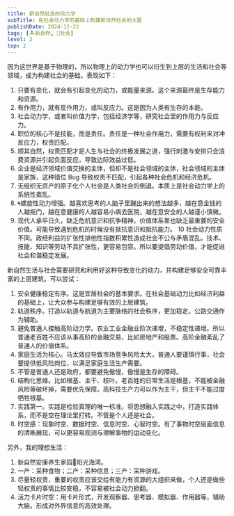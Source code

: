 ```yaml
---
title: 新自然社会的动力学
subTitle: 在社会动力学的基础上构建新自然社会的大厦
publishDate: 2024-12-22
tags: [🏝新自然, 👫社会]
level: 2
top: 2
---
```


因为这世界是基于物理的，所以物理上的动力学也可以衍生到上层的生活和社会等领域，成为构建社会的基础。表现如下：

1. 只要有变化，就会有引起变化的动力，或能量来源。这个来源最终是生存能力和资源。
2. 有作用力，就有反作用力，或叫反应力。这是因为人类有生存的本能。
3. 社会动力学，或者叫价值力学，包括经济学等，研究社会里的作用力与反应力。
4. 职位的核心不是技能，而是责任。责任是一种社会作用力，需要有权利来对冲反应力，权责匹配。
5. 顺其自然，权责匹配才是人生与社会的终极发展之道，强行刺激与安排只会浪费资源并引起负面反应，导致边际效益过低。
6. 企业是经济领域价值交换的主体，但却不是社会领域的主体，社会领域的主体是家族，这种错位 Bug 导致权责不匹配，引起各种社会危机和经济危机。
7. 无组织无资产的原子化个人社会是人类社会的倒退。本质上是社会动力学上的系统性紊乱。
8. 🌀螺旋性动力增强。越喜欢思考的人脑子里蹦出来的想法越多，越在意金钱的人越抠门，越在意健康的人越容易小病去医院，越在意安全的人越谨小慎微。
9. 现代人承平日久，缺乏危机意识和抗争精神，价值体系里也缺乏最重要的安全价值。可能导致遇到危机的时候没有抵抗意识和抵抗能力。
10 社会动力性质不同。政经利益的扩张性排他性指数积累性造成社会不公与矛盾混乱。技术、技能、知识等劳动不具扩张性，更容易包容。所以要提倡劳动价值，才能促进社会和谐稳定发展。


新自然生活与社会需要研究和利用好这种导致变化的动力，并构建足够安全可靠丰富的上层建筑。可以尝试：

1. 安全健康稳定有序。这是宜居社会的基本要求。在社会基础动力比如经济利益的基础上，让大众参与构建足够有效的上层建筑。
2. 轨道秩序。打造以轨道与航道为主要脉络的社会秩序，更加稳定。公路交通作为辅助。
3. 避免普通人接触高阶动力学。农业工业金融业阶次递增，不稳定性递增。所以普通老百姓不应该从事高阶的金融交易，比如房地产和股票。高阶金融紊乱了普通人的价值体系。
4. 家庭生活为核心。马太效应导致市场竞争风险太大，普通人要谨慎行事，社会要提供低风险岗位，以满足家庭生活生产需要。
5. 不管是普通人还是政府，都要避免傲慢，傲慢是生存的障碍。
6. 结构化思维。比如根基、主干、枝叶。老百姓的日常生活是根基，不能被金融风险等破坏掉，需要优先保障。高科技生产力可以作为主干，但主干不能过度牺牲根基。
7. 实践第一。实践是检验真理的唯一标准。将思想融入实践之中，打造实践体系，而不是空在理论里打转。不管是个人还是社会。
8. 时空感：现象时空、数据时空、信息时空、心智时空。有了事物时空层面信息的清晰展现，可以更容易观测与理解事物的运动变化。

另外，我的理想生活：

1. 新自然安康养生家园🌅阳光海湾。
2. 一产：采种食物；二产：采种信息；三产：采种游戏。
3. 尽量轻权责，重要的权责应该交给有能力有资源的大组织来做，个人还是做些轻权责的事情比较安稳，不容易被社会动力掀翻。
4. 活力卡片时空：用卡片形式，开发观察器、思考器、模拟器、作用器等，辅助大脑，形成对外界信息的高效处理。

